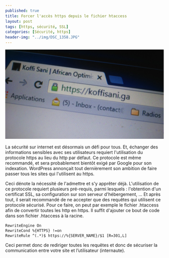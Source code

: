 ```yaml
---
published: true
title: Forcer l'accès https depuis le fichier htaccess
layout: post
tags: [https, sécurité, SSL]
categories: [Sécurité, https]
header-img: "../img/DSC_1358.JPG"
---
```

<img src="../img/DSC_1358.JPG" alt="site sécurisé" />

La sécurité sur internet est désormais un défi pour tous. Et, échanger des informations sensibles avec ses utilisateurs requiert l'utilisation du protocole https au lieu du http par défaut. Ce protocole est même recommandé, et sera probablement bientôt exigé par Google pour son indexation. WordPress annonçait tout dernièrement son ambition de faire passer tous les sites qui l'utilisent au https.

Ceci dénote la nécessité de l'admettre et s'y apprêter déjà. L'utilisation de ce protocole requiert plusieurs pré-requis, parmi lesquels : l'obtention d'un certificat SSL, sa configuration sur son serveur d'hébergement, ... Et après tout, il serait recommandé de ne accepter que des requêtes qui utilisent ce protocole sécurisé. Pour ce faire, on peut par exemple le fichier .htaccess afin de convertir toutes les http en https. Il suffit d'ajouter ce bout de code dans son fichier .htaccess à la racine.

```
RewriteEngine On
RewriteCond %{HTTPS} !=on
RewriteRule ^(.*)$ https://%{SERVER_NAME}/$1 [R=301,L]
```

Ceci permet donc de rediriger toutes les requêtes et donc de sécuriser la communication entre votre site et l’utilisateur (internaute).
